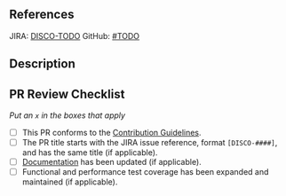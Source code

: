 ## References

JIRA: [DISCO-TODO](https://mozilla-hub.atlassian.net/browse/DISCO-TODO)
GitHub: [#TODO](https://github.com/mozilla-services/consvc-shepherd/issues/TODO)

## Description
<!-- Detail the purpose and impact of this PR, along with any other relevant information including: change highlights, screenshots, test instructions, related documentation, etc .... -->



## PR Review Checklist

_Put an `x` in the boxes that apply_

- [ ] This PR conforms to the [Contribution Guidelines](https://github.com/mozilla-services/consvc-shepherd/blob/main/CONTRIBUTING.md).
- [ ] The PR title starts with the JIRA issue reference, format `[DISCO-####]`, and has the same title (if applicable).
- [ ] [Documentation](https://github.com/mozilla-services/consvc-shepherd/tree/main/docs) has been updated (if applicable).
- [ ] Functional and performance test coverage has been expanded and maintained (if applicable).